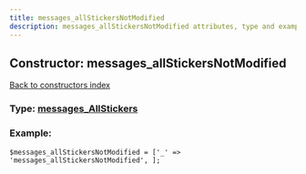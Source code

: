 ```yaml
---
title: messages_allStickersNotModified
description: messages_allStickersNotModified attributes, type and example
---
```

## Constructor: messages\_allStickersNotModified  
[Back to constructors index](index.md)






### Type: [messages\_AllStickers](../types/messages_AllStickers.md)


### Example:

```
$messages_allStickersNotModified = ['_' => 'messages_allStickersNotModified', ];
```